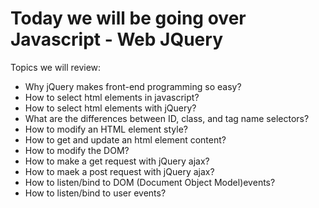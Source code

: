 Today we will be going over Javascript - Web JQuery
=======================================================

Topics we will review:
- Why jQuery makes front-end programming so easy?
- How to select html elements in javascript?
- How to select html elements with jQuery?
- What are the differences between ID, class, and tag name selectors?
- How to modify an HTML element style?
- How to get and update an html element content?
- How to modify the DOM?
- How to make a get request with jQuery ajax?
- How to maek a post request with jQuery ajax?
- How to listen/bind to DOM (Document Object Model)events?
- How to listen/bind to user events?
